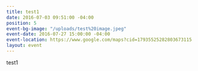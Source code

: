 ```yaml
---
title: test1
date: 2016-07-03 09:51:00 -04:00
position: 5
event-bg-image: "/uploads/test%20image.jpeg"
event-date: 2016-07-27 15:00:00 -04:00
event-location: https://www.google.com/maps?cid=17935525282803673115
layout: event
---
```


test1
